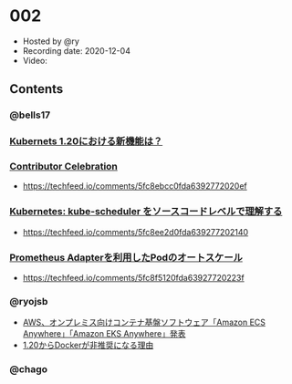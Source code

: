 # 002

- Hosted by @ry
- Recording date: 2020-12-04
- Video:

## Contents

### @bells17

### [Kubernets 1.20における新機能は？](https://www.linkedin.com/pulse/kubernets-120%25E3%2581%25AB%25E3%2581%258A%25E3%2581%2591%25E3%2582%258B%25E6%2596%25B0%25E6%25A9%259F%25E8%2583%25BD%25E3%2581%25AF-takao-shimizu/)


### [Contributor Celebration](https://www.kubernetes.dev/events/kcc2020/)

- https://techfeed.io/comments/5fc8ebcc0fda6392772020ef

### [Kubernetes: kube-scheduler をソースコードレベルで理解する](https://ccvanishing.hateblo.jp/entry/2020/12/02/181155)

- https://techfeed.io/comments/5fc8ee2d0fda639277202140

### [Prometheus Adapterを利用したPodのオートスケール](https://qiita.com/Ladicle/items/5ff251b89df2f1ebb821)

- https://techfeed.io/comments/5fc8f5120fda63927720223f

### @ryojsb

- [AWS、オンプレミス向けコンテナ基盤ソフトウェア「Amazon ECS Anywhere」「Amazon EKS Anywhere」発表](https://www.publickey1.jp/blog/20/awsamazon_ecs_anywhereamazon_eks_anywhereaws_reinvent_2021.html)
- [1.20からDockerが非推奨になる理由](https://blog.inductor.me/entry/2020/12/03/061329)

### @chago
